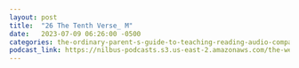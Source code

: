 ```yaml
---
layout: post
title:  "26 The Tenth Verse_ M"
date:   2023-07-09 06:26:00 -0500
categories: the-ordinary-parent-s-guide-to-teaching-reading-audio-companion-to-lessons-1-26
podcast_link: https://nilbus-podcasts.s3.us-east-2.amazonaws.com/the-well-trained-mind/The%20Ordinary%20Parent's%20Guide%20to%20Teaching%20Reading,%20audio%20companion%20to%20Lessons%201-26/26%20The%20Tenth%20Verse_%20M.mp3
---
```


